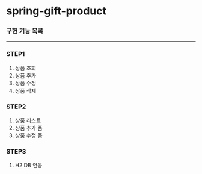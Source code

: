 # spring-gift-product


### 구현 기능 목록

<hr>

### STEP1
1. 상품 조회
2. 상품 추가
3. 상품 수정
4. 상품 삭제

### STEP2
1. 상품 리스트
2. 상품 추가 폼
3. 상품 수정 폼

### STEP3
1. H2 DB 연동
